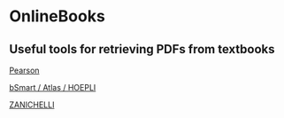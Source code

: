 # OnlineBooks

## Useful tools for retrieving PDFs from textbooks


[Pearson](https://github.com/jyooru/pearson-pdf)

[bSmart / Atlas / HOEPLI](https://github.com/Leone25/bSmart-downloader)

[ZANICHELLI](https://github.com/Leone25/kitaboo-downloader)

